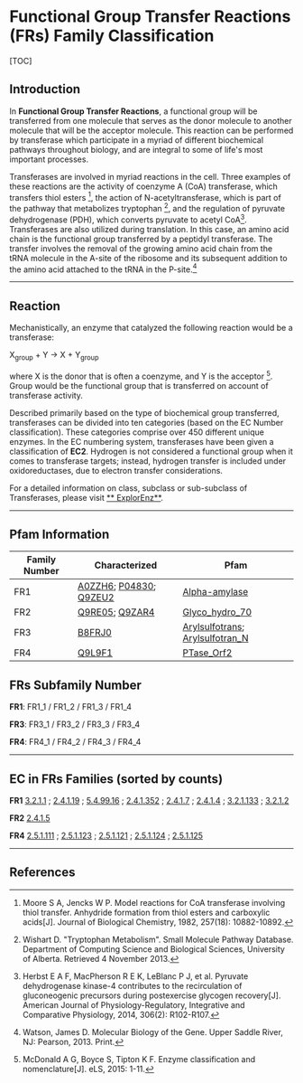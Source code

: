 # Functional Group Transfer Reactions (FRs) Family Classification

[TOC]

## Introduction

In **Functional Group Transfer Reactions**, a functional group will be transferred from one molecule that serves as the
donor molecule to another molecule that will be the acceptor molecule. This reaction can be performed by transferase
which participate in a myriad of different biochemical pathways throughout biology, and are integral to some of life's
most important processes.

Transferases are involved in myriad reactions in the cell. Three examples of these reactions are the activity of
coenzyme A (CoA) transferase, which transfers thiol esters [^1], the action of N-acetyltransferase, which is part of the
pathway that metabolizes tryptophan [^2], and the regulation of pyruvate dehydrogenase (PDH), which converts pyruvate to
acetyl CoA[^3]. Transferases are also utilized during translation. In this case, an amino acid chain is the functional
group transferred by a peptidyl transferase. The transfer involves the removal of the growing amino acid chain from the
tRNA molecule in the A-site of the ribosome and its subsequent addition to the amino acid attached to the tRNA in the
P-site.[^4]

---

## Reaction

Mechanistically, an enzyme that catalyzed the following reaction would be a transferase:

X<sub>group</sub> + Y &rarr; X + Y<sub>group</sub>

where X is the donor that is often a coenzyme, and Y is the acceptor [^5]. Group would be the functional group that is
transferred on account of transferase activity.

Described primarily based on the type of biochemical group transferred, transferases can be divided into ten
categories (based on the EC Number classification). These categories comprise over 450 different unique enzymes. In the
EC numbering system, transferases have been given a classification of **EC2**. Hydrogen is not considered a functional
group when it comes to transferase targets; instead, hydrogen transfer is included under oxidoreductases, due to
electron transfer considerations.

For a detailed information on class, subclass or sub-subclass of Transferases, please visit [**
ExplorEnz**](https://www.enzyme-database.org/class.php).

---

## Pfam Information

| Family Number | Characterized                                                | Pfam                                                         |
| ------------- | ------------------------------------------------------------ | ------------------------------------------------------------ |
| FR1           | [A0ZZH6](https://www.uniprot.org/uniprot/A0ZZH6); [P04830](https://www.uniprot.org/uniprot/P04830); [Q9ZEU2](https://www.uniprot.org/uniprot/Q9ZEU2) | [Alpha-amylase](https://pfam.xfam.org/family/Alpha-amylase)  |
| FR2           | [Q9RE05](https://www.uniprot.org/uniprot/Q9RE05); [Q9ZAR4](https://www.uniprot.org/uniprot/Q9ZAR4) | [Glyco_hydro_70](https://pfam.xfam.org/family/Glyco_hydro_70) |
| FR3           | [B8FRJ0](https://www.uniprot.org/uniprot/B8FRJ0)             | [Arylsulfotrans](https://pfam.xfam.org/family/Arylsulfotrans); [Arylsulfotran_N](https://pfam.xfam.org/family/Arylsulfotran_N) |
| FR4           | [Q9L9F1](https://www.uniprot.org/uniprot/Q9L9F1)             | [PTase_Orf2](https://pfam.xfam.org/family/PTase_Orf2)        |

## FRs Subfamily Number

**FR1**: FR1_1 / FR1_2 / FR1_3 / FR1_4

**FR3**: FR3_1 / FR3_2 / FR3_3 / FR3_4

**FR4**: FR4_1 / FR4_2 / FR4_3 / FR4_4

---

## EC in FRs Families (sorted by counts)

**FR1**
[3.2.1.1](https://www.brenda-enzymes.org/enzyme.php?ecno=3.2.1.1)
; [2.4.1.19](https://www.brenda-enzymes.org/enzyme.php?ecno=2.4.1.19)
; [5.4.99.16](https://www.brenda-enzymes.org/enzyme.php?ecno=5.4.99.16)
; [2.4.1.352](https://www.brenda-enzymes.org/enzyme.php?ecno=2.4.1.352)
; [2.4.1.7](https://www.brenda-enzymes.org/enzyme.php?ecno=2.4.1.7)
; [2.4.1.4](https://www.brenda-enzymes.org/enzyme.php?ecno=2.4.1.4)
; [3.2.1.133](https://www.brenda-enzymes.org/enzyme.php?ecno=3.2.1.133)
; [3.2.1.2](https://www.brenda-enzymes.org/enzyme.php?ecno=3.2.1.2)

**FR2**
[2.4.1.5](https://www.brenda-enzymes.org/enzyme.php?ecno=2.4.1.5)

**FR4**
[2.5.1.111](https://www.brenda-enzymes.org/enzyme.php?ecno=2.5.1.111)
; [2.5.1.123](https://www.brenda-enzymes.org/enzyme.php?ecno=2.5.1.123)
; [2.5.1.121](https://www.brenda-enzymes.org/enzyme.php?ecno=2.5.1.121)
; [2.5.1.124](https://www.brenda-enzymes.org/enzyme.php?ecno=2.5.1.124)
; [2.5.1.125](https://www.brenda-enzymes.org/enzyme.php?ecno=2.5.1.125)

---

## References

[^1]:Moore S A, Jencks W P. Model reactions for CoA transferase involving thiol transfer. Anhydride formation from thiol
esters and carboxylic acids[J]. Journal of Biological Chemistry, 1982, 257(18): 10882-10892.
[^2]:Wishart D. "Tryptophan Metabolism". Small Molecule Pathway Database. Department of Computing Science and Biological
Sciences, University of Alberta. Retrieved 4 November 2013.
[^3]:Herbst E A F, MacPherson R E K, LeBlanc P J, et al. Pyruvate dehydrogenase kinase-4 contributes to the
recirculation of gluconeogenic precursors during postexercise glycogen recovery[J]. American Journal of
Physiology-Regulatory, Integrative and Comparative Physiology, 2014, 306(2): R102-R107.
[^4]:Watson, James D. Molecular Biology of the Gene. Upper Saddle River, NJ: Pearson, 2013. Print.
[^5]:McDonald A G, Boyce S, Tipton K F. Enzyme classification and nomenclature[J]. eLS, 2015: 1-11.